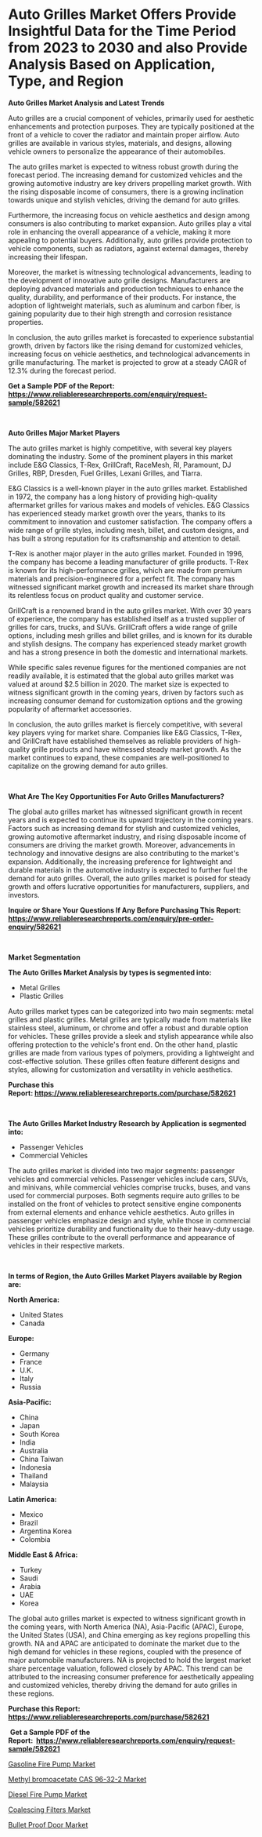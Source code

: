 <p><h1>Auto Grilles Market Offers Provide Insightful Data for the Time Period from 2023 to 2030 and also Provide Analysis Based on Application, Type, and Region</h1></p><p><strong>Auto Grilles Market Analysis and Latest Trends</strong></p>
<p><p>Auto grilles are a crucial component of vehicles, primarily used for aesthetic enhancements and protection purposes. They are typically positioned at the front of a vehicle to cover the radiator and maintain proper airflow. Auto grilles are available in various styles, materials, and designs, allowing vehicle owners to personalize the appearance of their automobiles.</p><p>The auto grilles market is expected to witness robust growth during the forecast period. The increasing demand for customized vehicles and the growing automotive industry are key drivers propelling market growth. With the rising disposable income of consumers, there is a growing inclination towards unique and stylish vehicles, driving the demand for auto grilles.</p><p>Furthermore, the increasing focus on vehicle aesthetics and design among consumers is also contributing to market expansion. Auto grilles play a vital role in enhancing the overall appearance of a vehicle, making it more appealing to potential buyers. Additionally, auto grilles provide protection to vehicle components, such as radiators, against external damages, thereby increasing their lifespan.</p><p>Moreover, the market is witnessing technological advancements, leading to the development of innovative auto grille designs. Manufacturers are deploying advanced materials and production techniques to enhance the quality, durability, and performance of their products. For instance, the adoption of lightweight materials, such as aluminum and carbon fiber, is gaining popularity due to their high strength and corrosion resistance properties.</p><p>In conclusion, the auto grilles market is forecasted to experience substantial growth, driven by factors like the rising demand for customized vehicles, increasing focus on vehicle aesthetics, and technological advancements in grille manufacturing. The market is projected to grow at a steady CAGR of 12.3% during the forecast period.</p></p>
<p><strong>Get a Sample PDF of the Report:&nbsp; <a href="https://www.reliableresearchreports.com/enquiry/request-sample/582621">https://www.reliableresearchreports.com/enquiry/request-sample/582621</a></strong></p>
<p>&nbsp;</p>
<p><strong>Auto Grilles Major Market Players</strong></p>
<p><p>The auto grilles market is highly competitive, with several key players dominating the industry. Some of the prominent players in this market include E&G Classics, T-Rex, GrillCraft, RaceMesh, RI, Paramount, DJ Grilles, RBP, Dresden, Fuel Grilles, Lexani Grilles, and Tiarra.</p><p>E&G Classics is a well-known player in the auto grilles market. Established in 1972, the company has a long history of providing high-quality aftermarket grilles for various makes and models of vehicles. E&G Classics has experienced steady market growth over the years, thanks to its commitment to innovation and customer satisfaction. The company offers a wide range of grille styles, including mesh, billet, and custom designs, and has built a strong reputation for its craftsmanship and attention to detail.</p><p>T-Rex is another major player in the auto grilles market. Founded in 1996, the company has become a leading manufacturer of grille products. T-Rex is known for its high-performance grilles, which are made from premium materials and precision-engineered for a perfect fit. The company has witnessed significant market growth and increased its market share through its relentless focus on product quality and customer service.</p><p>GrillCraft is a renowned brand in the auto grilles market. With over 30 years of experience, the company has established itself as a trusted supplier of grilles for cars, trucks, and SUVs. GrillCraft offers a wide range of grille options, including mesh grilles and billet grilles, and is known for its durable and stylish designs. The company has experienced steady market growth and has a strong presence in both the domestic and international markets.</p><p>While specific sales revenue figures for the mentioned companies are not readily available, it is estimated that the global auto grilles market was valued at around $2.5 billion in 2020. The market size is expected to witness significant growth in the coming years, driven by factors such as increasing consumer demand for customization options and the growing popularity of aftermarket accessories.</p><p>In conclusion, the auto grilles market is fiercely competitive, with several key players vying for market share. Companies like E&G Classics, T-Rex, and GrillCraft have established themselves as reliable providers of high-quality grille products and have witnessed steady market growth. As the market continues to expand, these companies are well-positioned to capitalize on the growing demand for auto grilles.</p></p>
<p>&nbsp;</p>
<p><strong>What Are The Key Opportunities For Auto Grilles Manufacturers?</strong></p>
<p><p>The global auto grilles market has witnessed significant growth in recent years and is expected to continue its upward trajectory in the coming years. Factors such as increasing demand for stylish and customized vehicles, growing automotive aftermarket industry, and rising disposable income of consumers are driving the market growth. Moreover, advancements in technology and innovative designs are also contributing to the market's expansion. Additionally, the increasing preference for lightweight and durable materials in the automotive industry is expected to further fuel the demand for auto grilles. Overall, the auto grilles market is poised for steady growth and offers lucrative opportunities for manufacturers, suppliers, and investors.</p></p>
<p><strong>Inquire or Share Your Questions If Any Before Purchasing This Report: <a href="https://www.reliableresearchreports.com/enquiry/pre-order-enquiry/582621">https://www.reliableresearchreports.com/enquiry/pre-order-enquiry/582621</a></strong></p>
<p>&nbsp;</p>
<p><strong>Market Segmentation</strong></p>
<p><strong>The Auto Grilles Market Analysis by types is segmented into:</strong></p>
<p><ul><li>Metal Grilles</li><li>Plastic Grilles</li></ul></p>
<p><p>Auto grilles market types can be categorized into two main segments: metal grilles and plastic grilles. Metal grilles are typically made from materials like stainless steel, aluminum, or chrome and offer a robust and durable option for vehicles. These grilles provide a sleek and stylish appearance while also offering protection to the vehicle's front end. On the other hand, plastic grilles are made from various types of polymers, providing a lightweight and cost-effective solution. These grilles often feature different designs and styles, allowing for customization and versatility in vehicle aesthetics.</p></p>
<p><strong>Purchase this Report:&nbsp;<a href="https://www.reliableresearchreports.com/purchase/582621">https://www.reliableresearchreports.com/purchase/582621</a></strong></p>
<p>&nbsp;</p>
<p><strong>The Auto Grilles Market Industry Research by Application is segmented into:</strong></p>
<p><ul><li>Passenger Vehicles</li><li>Commercial Vehicles</li></ul></p>
<p><p>The auto grilles market is divided into two major segments: passenger vehicles and commercial vehicles. Passenger vehicles include cars, SUVs, and minivans, while commercial vehicles comprise trucks, buses, and vans used for commercial purposes. Both segments require auto grilles to be installed on the front of vehicles to protect sensitive engine components from external elements and enhance vehicle aesthetics. Auto grilles in passenger vehicles emphasize design and style, while those in commercial vehicles prioritize durability and functionality due to their heavy-duty usage. These grilles contribute to the overall performance and appearance of vehicles in their respective markets.</p></p>
<p>&nbsp;</p>
<p><strong>In terms of Region, the Auto Grilles Market Players available by Region are:</strong></p>
<p>
    <p> <strong> North America: </strong>
        <ul>
            <li>United States</li>
            <li>Canada</li>
        </ul>
        </p> 
    <p> <strong> Europe: </strong>
        <ul>
            <li>Germany</li>
            <li>France</li>
            <li>U.K.</li>
            <li>Italy</li>
            <li>Russia</li>
        </ul>
        </p> 
    <p> <strong> Asia-Pacific: </strong>
        <ul>
            <li>China</li>
            <li>Japan</li>
            <li>South Korea</li>
            <li>India</li>
            <li>Australia</li>
            <li>China Taiwan</li>
            <li>Indonesia</li>
            <li>Thailand</li>
            <li>Malaysia</li>
        </ul>
        </p> 
    <p> <strong> Latin America: </strong>
        <ul>
            <li>Mexico</li>
            <li>Brazil</li>
            <li>Argentina Korea</li>
            <li>Colombia</li>
        </ul>
        </p> 
    <p> <strong> Middle East & Africa: </strong>
        <ul>
            <li>Turkey</li>
            <li>Saudi</li>
            <li>Arabia</li>
            <li>UAE</li>
            <li>Korea</li>
        </ul>
    </p>
    </p>
<p><p>The global auto grilles market is expected to witness significant growth in the coming years, with North America (NA), Asia-Pacific (APAC), Europe, the United States (USA), and China emerging as key regions propelling this growth. NA and APAC are anticipated to dominate the market due to the high demand for vehicles in these regions, coupled with the presence of major automobile manufacturers. NA is projected to hold the largest market share percentage valuation, followed closely by APAC. This trend can be attributed to the increasing consumer preference for aesthetically appealing and customized vehicles, thereby driving the demand for auto grilles in these regions.</p></p>
<p><strong>Purchase this Report: <a href="https://www.reliableresearchreports.com/purchase/582621">https://www.reliableresearchreports.com/purchase/582621</a></strong></p>
<p>&nbsp;<strong>Get a Sample PDF of the Report:&nbsp;&nbsp;<a href="https://www.reliableresearchreports.com/enquiry/request-sample/582621">https://www.reliableresearchreports.com/enquiry/request-sample/582621</a></strong></p>
<p><strong></strong></p>
<p><p><a href="https://medium.com/@randyrose31/gasoline-fire-pump-market-size-growth-forecast-2023-2030-53f9f12aa4f1">Gasoline Fire Pump Market</a></p><p><a href="https://github.com/RoccoManning/Market-Research-Report-List-1/blob/main/methyl-bromoacetate-cas-96-32-2-market.md">Methyl bromoacetate CAS 96-32-2 Market</a></p><p><a href="https://medium.com/@dylangilbert65/diesel-fire-pump-market-size-growth-forecast-2023-2030-b63ee8938e0f">Diesel Fire Pump Market</a></p><p><a href="https://www.linkedin.com/pulse/coalescing-filters-market-size-share-global-analysis-report-sdeee/">Coalescing Filters Market</a></p><p><a href="https://www.linkedin.com/pulse/bullet-proof-door-market-research-report-provides-thorough-08bge/">Bullet Proof Door Market</a></p></p>